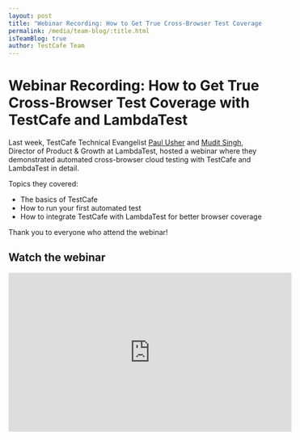 ```yaml
---
layout: post
title: "Webinar Recording: How to Get True Cross-Browser Test Coverage with TestCafe and LambdaTest"
permalink: /media/team-blog/:title.html
isTeamBlog: true
author: TestCafe Team
---
```

# Webinar Recording: How to Get True Cross-Browser Test Coverage with TestCafe and LambdaTest

Last week, TestCafe Technical Evangelist [Paul Usher](https://twitter.com/paul__usher) and [Mudit Singh](https://twitter.com/muditsingh5000), Director of Product & Growth at LambdaTest, hosted a webinar where they demonstrated automated cross-browser cloud testing with TestCafe and LambdaTest in detail.

Topics they covered:

* The basics of TestCafe
* How to run your first automated test
* How to integrate TestCafe with LambdaTest for better browser coverage

Thank you to everyone who attend the webinar!  

## Watch the webinar

<!-- markdownlint-disable MD033 -->

<iframe width="560" height="315" src="https://www.youtube.com/embed/JH4WaoSORDI" frameborder="0" allow="accelerometer; autoplay; encrypted-media; gyroscope; picture-in-picture" allowfullscreen></iframe>

<!-- markdownlint-enable MD033 -->
